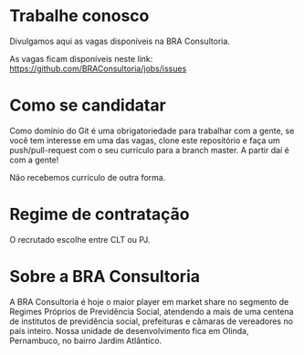 # Trabalhe conosco
Divulgamos aqui as vagas disponíveis na BRA Consultoria.

As vagas ficam disponíveis neste link: https://github.com/BRAConsultoria/jobs/issues

# Como se candidatar

Como domínio do Git é uma obrigatoriedade para trabalhar com a gente, se você tem interesse em uma das vagas, clone este repositório e faça um push/pull-request com o seu currículo para a branch master. A partir daí é com a gente!

Não recebemos currículo de outra forma.

# Regime de contratação

O recrutado escolhe entre CLT ou PJ.

# Sobre a BRA Consultoria

A BRA Consultoria é hoje o maior player em market share no segmento de Regimes Próprios de Previdência Social, atendendo a mais de uma centena de institutos de previdência social, prefeituras e câmaras de vereadores no país inteiro. Nossa unidade de desenvolvimento fica em Olinda, Pernambuco, no bairro Jardim Atlântico.

